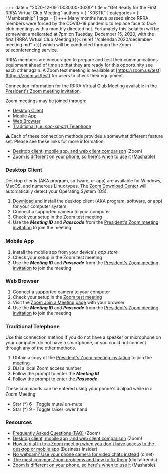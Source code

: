 +++
date = "2020-12-09T13:30:00-06:00"
title = "Get Ready for the First RRRA Virtual Club Meeting"
authors = [ "K0STK" ]
categories = [ "Membership" ]
tags = []
+++
Many months have passed since RRRA members were forced by the COVID-19
pandemic to replace face to face club meetings with a monthly directed
net. Fortunately this isolation will be somewhat ameliorated at 7pm on
Tuesday, December 15, 2020, with the first
[RRRA Virtual Club Meeting]({{< relref "/calendar/2020/december-meeting.md" >}})
which will be conducted through the Zoom teleconferencing service.
<!--more-->

RRRA members are encouraged to prepare and test their communications
equipment ahead of time so that they are ready for this opportunity
see each other again. A Zoom test meeting is available at
[https://zoom.us/test](https://zoom.us/test) for users to check their
equipment.

Connection information for the RRRA Virtual Club Meeting available in the
[President's Zoom meeting invitation](https://lists.rrra.org/pipermail/rrra/2020-November/000955.html).

Zoom meetings may be joined through:

* [Desktop Client](#desktop-client)
* [Mobile App](#mobile-app)
* [Web Browser](#web-browser)
* [Traditional (i.e. *non-smart*) Telephone](#traditional-telephone)

:warning: Each of these connection methods provides a somewhat different
feature set. Please see these links for more information:

* [Desktop client, mobile app, and web client comparison](https://support.zoom.us/hc/en-us/articles/360027397692-Desktop-client-and-mobile-app-comparison) (Zoom)
* [Zoom is different on your phone, so here's when to use it](https://mashable.com/article/zoom-mobile-desktop-video-calls/) (Mashable)

### Desktop Client

Desktop clients (AKA program, software, or app) are available for Windows, MacOS, and numerous Linux types. The
[Zoom Download Center](https://zoom.us/support/download) will automatically detect your Operating System (OS).

1. [Download](https://zoom.us/support/download) and install the desktop client (AKA program, software, or app) for your computer system
1. Connect a supported camera to your computer
1. Check your setup in the Zoom test meeting
1. Use the ***Meeting ID*** and ***Passcode*** from  the [President's Zoom meeting invitation](https://lists.rrra.org/pipermail/rrra/2020-November/000955.html) to join the meeting

### Mobile App

1. Install the mobile app from your device's *app store*
1. Check your setup in the Zoom test meeting
1. Use the ***Meeting ID*** and ***Passcode*** from  the [President's Zoom meeting invitation](https://lists.rrra.org/pipermail/rrra/2020-November/000955.html) to join the meeting

### Web Browser

1. Connect a supported camera to your computer
1. Check your setup in the [Zoom test meeting](https://zoom.us/test)
1. Visit the [Zoom Join a Meeting page](https://zoom.us/join) with your browser
1. Use the ***Meeting ID*** and ***Passcode*** from the [President's Zoom meeting invitation](https://lists.rrra.org/pipermail/rrra/2020-November/000955.html) to join the meeting

### Traditional Telephone

Use this connection method if you do not have a speaker or microphone
on your computer, do not have a smartphone, or you could not connect
through any of the other methods.

1. Obtain a copy of the
[President's Zoom meeting invitation](https://lists.rrra.org/pipermail/rrra/2020-November/000955.html) to join the meeting
1. Dial a local Zoom access number
1. Follow the prompt to enter the ***Meeting ID***
1. Follow the prompt to enter the ***Passcode***

These commands can be entered using your phone's dialpad while in a Zoom Meeting:

* Star (*) 6 - Toggle mute/ un-mute
* Star (*) 9 - Toggle raise/ lower hand

### Resources

* [Frequently Asked Questions \(FAQ\)](https://support.zoom.us/hc/en-us/articles/206175806-Frequently-Asked-Questions) (Zoom)
* [Desktop client, mobile app, and web client comparison](https://support.zoom.us/hc/en-us/articles/360027397692-Desktop-client-and-mobile-app-comparison) (Zoom)
* [How to dial in to a Zoom meeting when you don't have access to the desktop or mobile app](https://www.businessinsider.com/how-to-dial-in-to-zoom-meeting?op=1) (Business Insider)
* [No webcam? Use your phone camera for video chats instead](https://www.cnet.com/how-to/no-webcam-use-your-phone-camera-for-video-chats-instead/) (c|net)
* [The most common Zoom problems and how to fix them](https://www.digitaltrends.com/computing/common-problems-with-zoom-and-how-to-fix-them/) (digitaltrends)
* [Zoom is different on your phone, so here's when to use it](https://mashable.com/article/zoom-mobile-desktop-video-calls/) (Mashable)

